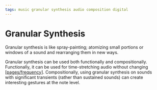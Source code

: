 ```yaml
---
tags: music granular synthesis audio composition digital
---
```


# Granular Synthesis

Granular synthesis is like spray-painting; atomizing small portions or windows of a sound and rearranging them in new ways.

Granular synthesis can be used both functionally and compositionally. Functionally, it can be used for time-stretching audio without changing [[pages/frequency]]. Compositionally, using granular synthesis on sounds with significant transients (rather than sustained sounds) can create interesting gestures at the note level.

[//begin]: # "Autogenerated link references for markdown compatibility"
[pages/frequency]: frequency "Frequency"
[//end]: # "Autogenerated link references"
